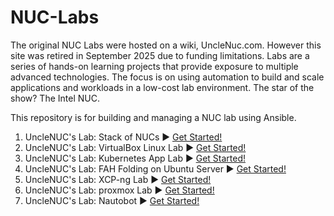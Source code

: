# NUC-Labs

The original NUC Labs were hosted on a wiki, UncleNuc.com. However this site was retired in September 2025 due to funding limitations. Labs are a series of hands-on learning projects that provide exposure to multiple advanced technologies. The focus is on using automation to build and scale applications and workloads in a low-cost lab environment. The star of the show? The Intel NUC.

This repository is for building and managing a NUC lab using Ansible.
1. UncleNUC's Lab: Stack of NUCs ▶️ [Get Started!](Stack_of_NUCs/README.md)
2. UncleNUC's Lab: VirtualBox Linux Lab ▶️ [Get Started!](VirtualBox_Linux/README.md)
3. UncleNUC's Lab: Kubernetes App Lab ▶️ [Get Started!](Kubernetes_App_Lab/README.md)
4. UncleNUC's Lab: FAH Folding on Ubuntu Server ▶️ [Get Started!](folding/README.md)
5. UncleNUC's Lab: XCP-ng Lab ▶️ [Get Started!](XCP-ng/README.md)
6. UncleNUC's Lab: proxmox Lab ▶️ [Get Started!](proxmox/README.md)
7. UncleNUC's Lab: Nautobot ▶️ [Get Started!](nautobot/README.md)
